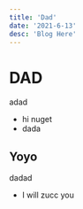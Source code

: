 ```yaml
---
title: 'Dad'
date: '2021-6-13'
desc: 'Blog Here' 
---
```


# DAD
adad

- hi nuget
- dada

## Yoyo
dadad

- I will zucc you